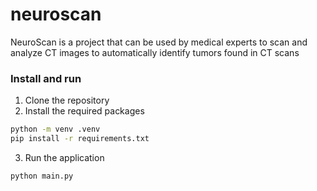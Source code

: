 # neuroscan
NeuroScan is a project that can be used by medical experts to scan and analyze CT images to automatically identify tumors found in CT scans

### Install and run

1. Clone the repository
2. Install the required packages
```bash
python -m venv .venv
pip install -r requirements.txt
```
3. Run the application
```bash
python main.py
```
